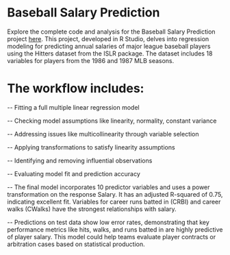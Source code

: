 # Baseball Salary Prediction

Explore the complete code and analysis for the Baseball Salary Prediction project [here](https://github.com/omotuno/baseball_salary_prediction/blob/main/Sports-Analytics-A-case-study-in-baseball-Proposal.html). This project, developed in R Studio, delves into regression modeling for predicting annual salaries of major league baseball players using the Hitters dataset from the ISLR package. The dataset includes 18 variables for players from the 1986 and 1987 MLB seasons.


# The workflow includes:

-- Fitting a full multiple linear regression model

-- Checking model assumptions like linearity, normality, constant variance

-- Addressing issues like multicollinearity through variable selection

-- Applying transformations to satisfy linearity assumptions

-- Identifying and removing influential observations

-- Evaluating model fit and prediction accuracy

-- The final model incorporates 10 predictor variables and uses a power transformation on the response Salary. It has an adjusted R-squared of 0.75, indicating excellent fit. Variables for career runs batted in (CRBI) and career walks (CWalks) have the strongest relationships with salary.

-- Predictions on test data show low error rates, demonstrating that key performance metrics like hits, walks, and runs batted in are highly predictive of player salary. This model could help teams evaluate player contracts or arbitration cases based on statistical production.
